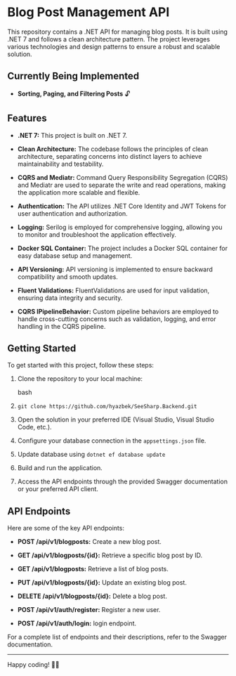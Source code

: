 # Blog Post Management API

This repository contains a .NET API for managing blog posts. It is built using .NET 7 and follows a clean architecture pattern. The project leverages various technologies and design patterns to ensure a robust and scalable solution.

## Currently Being Implemented

- **Sorting, Paging, and Filtering Posts** 🔓

## Features

- **.NET 7:** This project is built on .NET 7.

- **Clean Architecture:** The codebase follows the principles of clean architecture, separating concerns into distinct layers to achieve maintainability and testability.

- **CQRS and Mediatr:** Command Query Responsibility Segregation (CQRS) and Mediatr are used to separate the write and read operations, making the application more scalable and flexible.

- **Authentication:** The API utilizes .NET Core Identity and JWT Tokens for user authentication and authorization.

- **Logging:** Serilog is employed for comprehensive logging, allowing you to monitor and troubleshoot the application effectively.

- **Docker SQL Container:** The project includes a Docker SQL container for easy database setup and management.

- **API Versioning:** API versioning is implemented to ensure backward compatibility and smooth updates.

- **Fluent Validations:** FluentValidations are used for input validation, ensuring data integrity and security.

- **CQRS IPipelineBehavior:** Custom pipeline behaviors are employed to handle cross-cutting concerns such as validation, logging, and error handling in the CQRS pipeline.

## Getting Started

To get started with this project, follow these steps:

1.  Clone the repository to your local machine:

    bash

1.  `git clone https://github.com/hyazbek/SeeSharp.Backend.git`

1.  Open the solution in your preferred IDE (Visual Studio, Visual Studio Code, etc.).

1.  Configure your database connection in the `appsettings.json` file.

1.  Update database using `dotnet ef database update`

1.  Build and run the application.

1.  Access the API endpoints through the provided Swagger documentation or your preferred API client.

## API Endpoints

Here are some of the key API endpoints:

- **POST /api/v1/blogposts:** Create a new blog post.
- **GET /api/v1/blogposts/{id}:** Retrieve a specific blog post by ID.
- **GET /api/v1/blogposts:** Retrieve a list of blog posts.
- **PUT /api/v1/blogposts/{id}:** Update an existing blog post.
- **DELETE /api/v1/blogposts/{id}:** Delete a blog post.

- **POST /api/v1/auth/register:** Register a new user.
- **POST /api/v1/auth/login:** login endpoint.

For a complete list of endpoints and their descriptions, refer to the Swagger documentation.

---

Happy coding! 🚀📝
